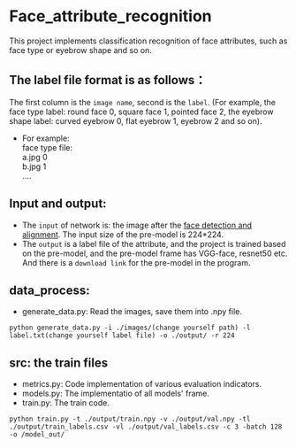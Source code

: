 # Face_attribute_recognition
This project implements classification recognition of face attributes, such as face type or eyebrow shape and so on.
## The label file format is as follows：
The first column is the `image name`, second is the `label`. (For example, the face type label: round face 0, square face 1, pointed face 2,  the eyebrow shape label: curved eyebrow 0, flat eyebrow 1, eyebrow 2 and so on).
  * For example:\
  face type file:\
  a.jpg 0 \
  b.jpg 1 \
  ....

## Input and output:
* The `input` of network is: the image after the [face detection and alignment](). The input size of the pre-model is 224*224.
* The `output` is a label file of the attribute, and the project is trained based on the pre-model, and the pre-model frame has VGG-face, resnet50 etc. And there is a `download link` for the pre-model in the program.

## data_process:
* generate_data.py: Read the images, save them into .npy file. 
```shell
python generate_data.py -i ./images/(change yourself path) -l label.txt(change yourself label file) -o ./output/ -r 224
```

## src: the train files
* metrics.py: Code implementation of various evaluation indicators.
* models.py: The implementatio of all models' frame.
* train.py: The train code. 
```shell
python train.py -t ./output/train.npy -v ./output/val.npy -tl ./output/train_labels.csv -vl ./output/val_labels.csv -c 3 -batch 128 -o /model_out/
```
